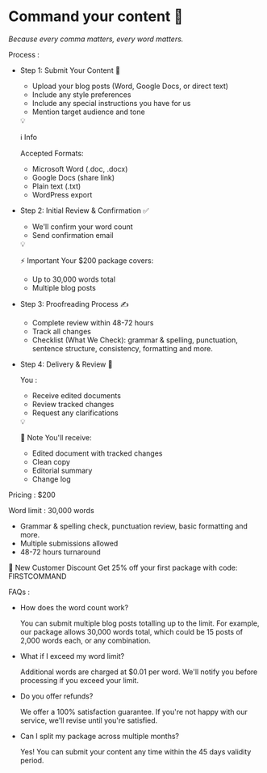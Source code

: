 # Command your content 🎯

*Because every comma matters, every word matters.*

Process : 

- Step 1: Submit Your Content 📝
    - Upload your blog posts (Word, Google Docs, or direct text)
    - Include any style preferences
    - Include any special instructions you have for us
    - Mention target audience and tone
    
    <aside>
    💡
    
    ℹ️ Info
    
    Accepted Formats:
    
    - Microsoft Word (.doc, .docx)
    - Google Docs (share link)
    - Plain text (.txt)
    - WordPress export
    </aside>
    
- Step 2: Initial Review & Confirmation ✅
    - We'll confirm your word count
    - Send confirmation email
    
    <aside>
    💡
    
    ⚡ Important
    Your $200 package covers:
    
    - Up to 30,000 words total
    - Multiple blog posts
    </aside>
    
- Step 3: Proofreading Process ✍️
    - Complete review within 48-72 hours
    - Track all changes
    - Checklist (What We Check): grammar & spelling, punctuation, sentence structure, consistency, formatting and more.
- Step 4: Delivery & Review 📩
    
    You :
    
    - Receive edited documents
    - Review tracked changes
    - Request any clarifications
    
    <aside>
    💡
    
    🎯 Note
    You'll receive:
    
    - Edited document with tracked changes
    - Clean copy
    - Editorial summary
    - Change log
    </aside>
    

Pricing : $200 

Word limit : 30,000 words

- Grammar & spelling check, punctuation review, basic formatting and more.
- Multiple submissions allowed
- 48-72 hours turnaround

🌟 New Customer Discount
Get 25% off your first package with code: FIRSTCOMMAND

FAQs :

- How does the word count work?
    
    You can submit multiple blog posts totalling up to the limit. For example, our package allows 30,000 words total, which could be 15 posts of 2,000 words each, or any combination.
    
- What if I exceed my word limit?
    
    Additional words are charged at $0.01 per word. We'll notify you before processing if you exceed your limit.
    
- Do you offer refunds?
    
    We offer a 100% satisfaction guarantee. If you're not happy with our service, we'll revise until you're satisfied.
    
- Can I split my package across multiple months?
    
    Yes! You can submit your content any time within the 45 days validity period.
